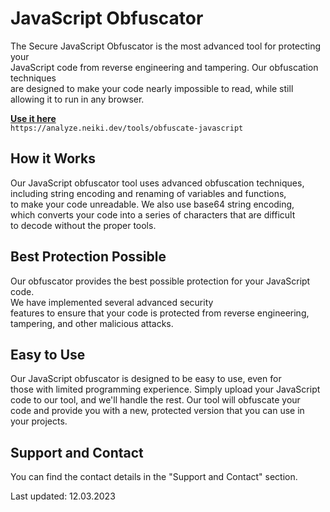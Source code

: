 # JavaScript Obfuscator

The Secure JavaScript Obfuscator is the most advanced tool for protecting your <br>
JavaScript code from reverse engineering and tampering. Our obfuscation techniques <br>
are designed to make your code nearly impossible to read, while still allowing it to run in any browser.

**[Use it here](https://analyze.neiki.dev/tools/obfuscate-javascript)** <br>
`https://analyze.neiki.dev/tools/obfuscate-javascript`

## How it Works
Our JavaScript obfuscator tool uses advanced obfuscation techniques, <br>
including string encoding and renaming of variables and functions,  <br>
to make your code unreadable. We also use base64 string encoding,  <br>
which converts your code into a series of characters that are difficult  <br>
to decode without the proper tools.

##  Best Protection Possible
Our obfuscator provides the best possible protection for your JavaScript code.  <br>
We have implemented several advanced security  <br>
features to ensure that your code is protected from reverse engineering,  <br>
tampering, and other malicious attacks.

##  Easy to Use
Our JavaScript obfuscator is designed to be easy to use, even for  <br>
those with limited programming experience. Simply upload your JavaScript  <br>
code to our tool, and we'll handle the rest. Our tool will obfuscate your  <br>
code and provide you with a new, protected version that you can use in your projects.

## Support and Contact
You can find the contact details in the "Support and Contact" section.

<p class="warn"> Last updated: 12.03.2023 </p>